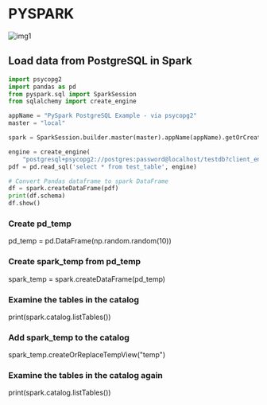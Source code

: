 # PYSPARK
![img1](https://www.filmsnewsfeed.com/images/article/will-billy-hargrove-return-in-stranger-things-season-4-main.webp)
## Load data from PostgreSQL in Spark

```py
import psycopg2
import pandas as pd
from pyspark.sql import SparkSession
from sqlalchemy import create_engine

appName = "PySpark PostgreSQL Example - via psycopg2"
master = "local"

spark = SparkSession.builder.master(master).appName(appName).getOrCreate()

engine = create_engine(
    "postgresql+psycopg2://postgres:password@localhost/testdb?client_encoding=utf8")
pdf = pd.read_sql('select * from test_table', engine)

# Convert Pandas dataframe to spark DataFrame
df = spark.createDataFrame(pdf)
print(df.schema)
df.show()
```


### Create pd_temp
pd_temp = pd.DataFrame(np.random.random(10))

### Create spark_temp from pd_temp
spark_temp = spark.createDataFrame(pd_temp)

### Examine the tables in the catalog
print(spark.catalog.listTables())

### Add spark_temp to the catalog
spark_temp.createOrReplaceTempView("temp")

### Examine the tables in the catalog again
print(spark.catalog.listTables())
